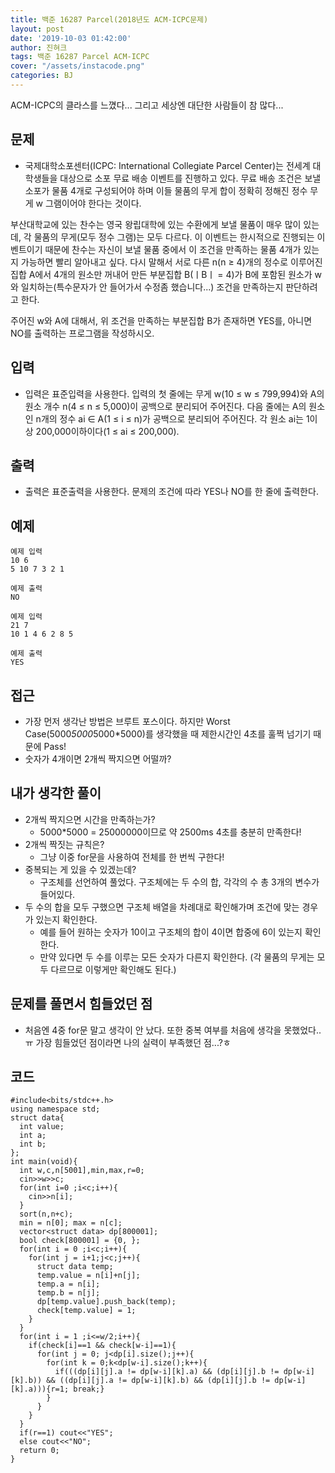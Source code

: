 ```yaml
---
title: 백준 16287 Parcel(2018년도 ACM-ICPC문제)
layout: post
date: '2019-10-03 01:42:00'
author: 진혀크
tags: 백준 16287 Parcel ACM-ICPC
cover: "/assets/instacode.png"
categories: BJ
---
```


ACM-ICPC의 클라스를 느꼈다... 그리고 세상엔 대단한 사람들이 참 많다...

## 문제
* 국제대학소포센터(ICPC: International Collegiate Parcel Center)는 전세계 대학생들을 대상으로 소포 무료 배송 이벤트를 진행하고 있다. 무료 배송 조건은 보낼 소포가 물품 4개로 구성되어야 하며 이들 물품의 무게 합이 정확히 정해진 정수 무게 w 그램이어야 한다는 것이다.

부산대학교에 있는 찬수는 영국 왕립대학에 있는 수환에게 보낼 물품이 매우 많이 있는데, 각 물품의 무게(모두 정수 그램)는 모두 다르다. 이 이벤트는 한시적으로 진행되는 이벤트이기 때문에 찬수는 자신이 보낼 물품 중에서 이 조건을 만족하는 물품 4개가 있는지 가능하면 빨리 알아내고 싶다. 다시 말해서 서로 다른 n(n ≥ 4)개의 정수로 이루어진 집합 A에서 4개의 원소만 꺼내어 만든 부분집합 B(ㅣBㅣ = 4)가 B에 포함된 원소가 w와 일치하는(특수문자가 안 들어가서 수정좀 했습니다...) 조건을 만족하는지 판단하려고 한다.

주어진 w와 A에 대해서, 위 조건을 만족하는 부분집합 B가 존재하면 YES를, 아니면 NO를 출력하는 프로그램을 작성하시오.


## 입력
* 입력은 표준입력을 사용한다. 입력의 첫 줄에는 무게 w(10 ≤ w ≤ 799,994)와 A의 원소 개수 n(4 ≤ n ≤ 5,000)이 공백으로 분리되어 주어진다. 다음 줄에는 A의 원소인 n개의 정수 ai ∈ A(1 ≤ i ≤ n)가 공백으로 분리되어 주어진다. 각 원소 ai는 1이상 200,000이하이다(1 ≤ ai ≤ 200,000).

## 출력
* 출력은 표준출력을 사용한다. 문제의 조건에 따라 YES나 NO를 한 줄에 출력한다.

## 예제

    예제 입력
    10 6
    5 10 7 3 2 1

    예제 출력
    NO

    예제 입력
    21 7
    10 1 4 6 2 8 5

    예제 출력
    YES

## 접근

* 가장 먼저 생각난 방법은 브루트 포스이다. 하지만 Worst Case(5000*5000*5000*5000)를 생각했을 때 제한시간인 4초를 훌쩍 넘기기 때문에 Pass!
* 숫자가 4개이면 2개씩 짝지으면 어떨까?

## 내가 생각한 풀이

* 2개씩 짝지으면 시간을 만족하는가?
  - 5000*5000 = 25000000이므로 약 2500ms 4초를 충분히 만족한다!
* 2개씩 짝짓는 규칙은?
  - 그냥 이중 for문을 사용하여 전체를 한 번씩 구한다!
* 중복되는 게 있을 수 있겠는데?
  - 구조체를 선언하여 풀었다. 구조체에는 두 수의 합, 각각의 수 총 3개의 변수가 들어있다.
* 두 수의 합을 모두 구했으면 구조체 배열을 차례대로 확인해가며 조건에 맞는 경우가 있는지 확인한다.
  - 예를 들어 원하는 숫자가 10이고 구조체의 합이 4이면 합중에 6이 있는지 확인한다.
  - 만약 있다면 두 수를 이루는 모든 숫자가 다른지 확인한다. (각 물품의 무게는 모두 다르므로 이렇게만 확인해도 된다.)

## 문제를 풀면서 힘들었던 점

* 처음엔 4중 for문 말고 생각이 안 났다. 또한 중복 여부를 처음에 생각을 못했었다..ㅠ 가장 힘들었던 점이라면 나의 실력이 부족했던 점...?ㅎ


## 코드

    #include<bits/stdc++.h>
    using namespace std;
    struct data{
      int value;
      int a;
      int b;
    };
    int main(void){
      int w,c,n[5001],min,max,r=0;
      cin>>w>>c;
      for(int i=0 ;i<c;i++){
        cin>>n[i];
      }
      sort(n,n+c);
      min = n[0]; max = n[c];
      vector<struct data> dp[800001];
      bool check[800001] = {0, };
      for(int i = 0 ;i<c;i++){
        for(int j = i+1;j<c;j++){
          struct data temp;
          temp.value = n[i]+n[j];
          temp.a = n[i];
          temp.b = n[j];
          dp[temp.value].push_back(temp);
          check[temp.value] = 1;
        }
      }
      for(int i = 1 ;i<=w/2;i++){
        if(check[i]==1 && check[w-i]==1){
          for(int j = 0; j<dp[i].size();j++){
            for(int k = 0;k<dp[w-i].size();k++){
              if(((dp[i][j].a != dp[w-i][k].a) && (dp[i][j].b != dp[w-i][k].b)) && ((dp[i][j].a != dp[w-i][k].b) && (dp[i][j].b != dp[w-i][k].a))){r=1; break;}
            }
          }
        }
      }
      if(r==1) cout<<"YES";
      else cout<<"NO";
      return 0;
    }
